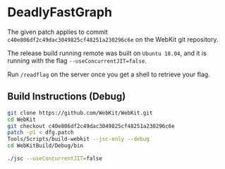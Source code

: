 # DeadlyFastGraph

The given patch applies to commit `c40e806df2c49dac3049825cf48251a230296c6e` on the WebKit git repository.

The release build running remote was built on `Ubuntu 18.04`, and it is running with the flag `--useConcurrentJIT=false`.

Run `/readflag` on the server once you get a shell to retrieve your flag.

## Build Instructions (Debug)

```sh
git clone https://github.com/WebKit/WebKit.git
cd WebKit
git checkout c40e806df2c49dac3049825cf48251a230296c6e
patch -p1 < dfg.patch
Tools/Scripts/build-webkit --jsc-only --debug
cd WebKitBuild/Debug/bin

./jsc --useConcurrentJIT=false
```